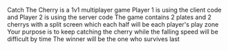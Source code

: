 Catch The Cherry is a 1v1 multiplayer game
Player 1 is using the client code and Player 2 is using the server code
The game contains 2 plates and 2 cherrys with a split screen which each half will be each player's play zone
Your purpose is to keep catching the cherry while the falling speed will be difficult by time
The winner will be the one who survives last 
